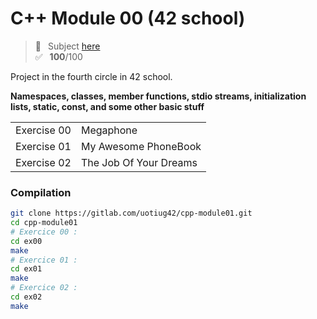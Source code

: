# C++ Module 00 (42 school)
> 📑 &ensp;Subject [here](/subject/subject_cpp_module_00.pdf) <br />
✅ &ensp;**100**/100

Project in the fourth circle in 42 school.

**Namespaces, classes, member functions, stdio streams, initialization lists, static, const, and some other basic stuff**

<table>
<tr><td>Exercise 00</td><td>Megaphone</td></tr>
<tr><td>Exercise 01</td><td>My Awesome PhoneBook</td></tr>
<tr><td>Exercise 02</td><td> The Job Of Your Dreams</td></tr>
</table>

### Compilation
```bash
git clone https://gitlab.com/uotiug42/cpp-module01.git
cd cpp-module01
# Exercice 00 :
cd ex00
make
# Exercice 01 :
cd ex01
make
# Exercice 02 :
cd ex02
make
```